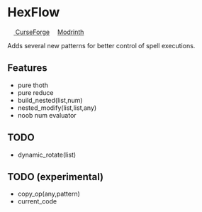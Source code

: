 # HexFlow

[<img src="https://static-beta.curseforge.com/images/favicon.ico" style="width:1em"/>
CurseForge](https://www.curseforge.com/minecraft/mc-mods/hexflow)
[<img src="https://modrinth.com/favicon.ico" style="width:1em"/>Modrinth](https://modrinth.com/mod/hexflow)

Adds several new patterns for better control of spell executions.

## Features
- pure thoth
- pure reduce
- build_nested(list,num)
- nested_modify(list,list,any)
- noob num evaluator

## TODO
- dynamic_rotate(list)

## TODO (experimental)
- copy_op(any,pattern)
- current_code
